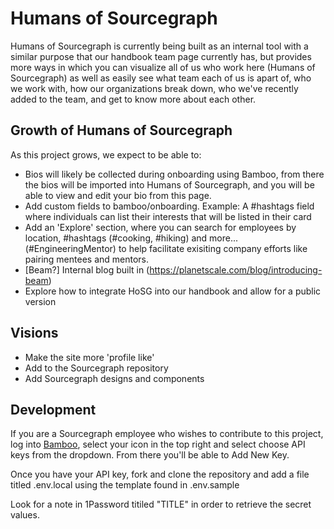 # Humans of Sourcegraph

Humans of Sourcegraph is currently being built as an internal tool with a similar purpose that our handbook team page currently has, but provides more ways in which you can visualize all of us who work here (Humans of Sourcegraph) as well as easily see what team each of us is apart of, who we work with, how our organizations break down, who we've recently added to the team, and get to know more about each other.

## Growth of Humans of Sourcegraph

As this project grows, we expect to be able to:

- Bios will likely be collected during onboarding using Bamboo, from there the bios will be imported into Humans of Sourcegraph, and you will be able to view and edit your bio from this page.
- Add custom fields to bamboo/onboarding. Example: A #hashtags field where individuals can list their interests that will be listed in their card
- Add an 'Explore' section, where you can search for employees by location, #hashtags (#cooking, #hiking) and more... (#EngineeringMentor) to help facilitate exisiting company efforts like pairing mentees and mentors.
- [Beam?] Internal blog built in (https://planetscale.com/blog/introducing-beam)
- Explore how to integrate HoSG into our handbook and allow for a public version

## Visions

- Make the site more 'profile like'
- Add to the Sourcegraph repository
- Add Sourcegraph designs and components

## Development

If you are a Sourcegraph employee who wishes to contribute to this project, log into [Bamboo](https://sourcegraph.bamboohr.com/home), select your icon in the top right and select choose API keys from the dropdown. From there you'll be able to Add New Key.

Once you have your API key, fork and clone the repository and add a file titled .env.local using the template found in .env.sample

Look for a note in 1Password titiled "TITLE" in order to retrieve the secret values.
